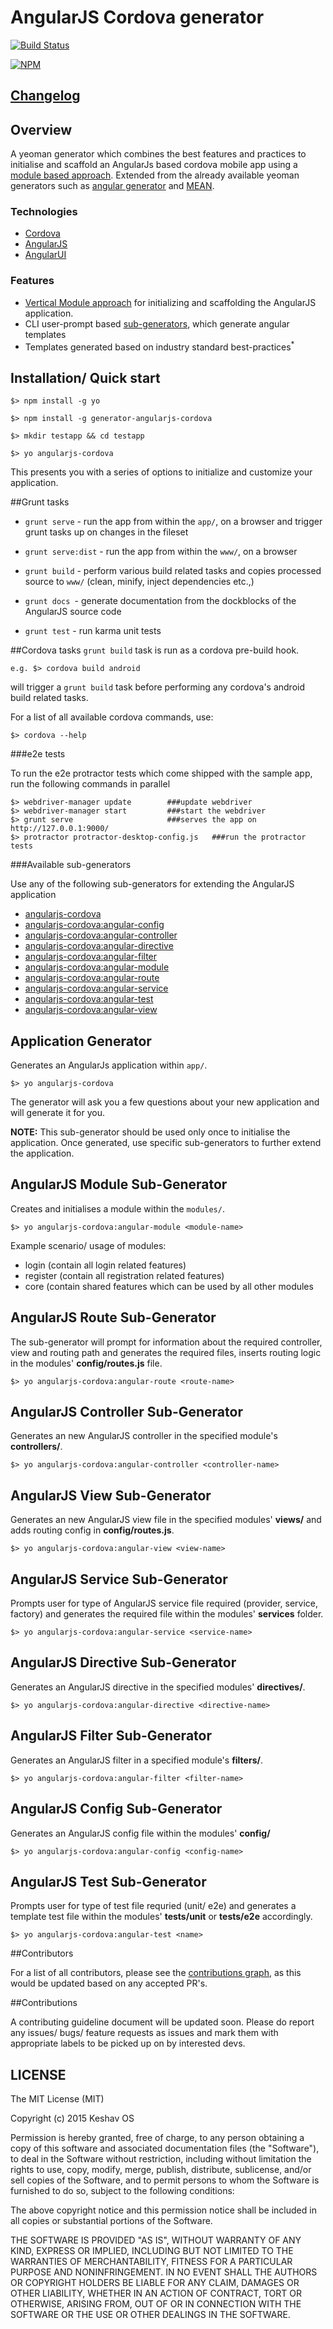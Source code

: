 # AngularJS Cordova generator
[![Build Status](https://travis-ci.org/keshavos/generator-angularjs-cordova.svg)](https://travis-ci.org/keshavos/generator-angularjs-cordova)


[![NPM](https://nodei.co/npm/generator-angularjs-cordova.png?downloads=true)](https://nodei.co/npm/generator-angularjs-cordova/)


## [Changelog](https://github.com/keshavos/generator-angularjs-cordova/blob/master/docs/CHANGELOG.md)

## Overview

A yeoman generator which combines the best features and practices to initialise and scaffold an AngularJs based cordova mobile app using a [module based approach](http://meanjs.org/docs.html#angularjs-modules). Extended from the already available yeoman generators such as [angular generator](https://github.com/yeoman/generator-angular) and [MEAN](https://github.com/meanjs/generator-meanjs).

### Technologies

- [Cordova](http://phonegap.com)
- [AngularJS](http://angularjs.org)
- [AngularUI](http://angular-ui.github.io/)

### Features

* [Vertical Module approach](http://meanjs.org/docs.html#angularjs-modules) for initializing and scaffolding the AngularJS application.
* CLI user-prompt based [sub-generators](#available-sub-generators), which generate angular templates
* Templates generated based on industry standard best-practices<sup>*</sup>


## Installation/ Quick start

```
$> npm install -g yo

$> npm install -g generator-angularjs-cordova

$> mkdir testapp && cd testapp

$> yo angularjs-cordova

```
This presents you with a series of options to initialize and customize your application.

##Grunt tasks

- `grunt serve` - run the app from within the `app/`, on a browser and trigger grunt tasks up on changes in the fileset

- `grunt serve:dist` - run the app from within the `www/`, on a browser

- `grunt build` - perform various build related tasks and copies processed source to `www/` (clean, minify, inject dependencies etc.,)

- `grunt docs `- generate documentation from the dockblocks of the AngularJS source code

- `grunt test` - run karma unit tests

##Cordova tasks
`grunt build` task is run as a cordova pre-build hook.

```
e.g. $> cordova build android
```
will trigger a `grunt build` task before performing any cordova's android build related tasks.

For a list of all available cordova commands, use:

`$> cordova --help`


###e2e tests

To run the e2e protractor tests which come shipped with the sample app, run the following commands in parallel

```
$> webdriver-manager update        ###update webdriver
$> webdriver-manager start         ###start the webdriver
$> grunt serve                     ###serves the app on http://127.0.0.1:9000/
$> protractor protractor-desktop-config.js   ###run the protractor tests
```

###Available sub-generators

Use any of the following sub-generators for extending the AngularJS application

* [angularjs-cordova](#application-generator)
* [angularjs-cordova:angular-config](#angularjs-config-sub-generator)
* [angularjs-cordova:angular-controller](#angularjs-controller-sub-generator)
* [angularjs-cordova:angular-directive](#angularjs-directive-sub-generator)
* [angularjs-cordova:angular-filter](#angularjs-filter-sub-generator)
* [angularjs-cordova:angular-module](#angularjs-module-sub-generator)
* [angularjs-cordova:angular-route](#angularjs-route-sub-generator)
* [angularjs-cordova:angular-service](#angularjs-service-sub-generator)
* [angularjs-cordova:angular-test](#angularjs-test-sub-generator)
* [angularjs-cordova:angular-view](#angularjs-view-sub-generator)


## Application Generator

Generates an AngularJs application within `app/`.

```
$> yo angularjs-cordova
```

The generator will ask you a few questions about your new application and will generate it for you.

**NOTE:** This sub-generator should be used only once to initialise the application. Once generated, use specific sub-generators to further extend the application.

## AngularJS Module Sub-Generator

Creates and initialises a module within the `modules/`.

```
$> yo angularjs-cordova:angular-module <module-name>
```

Example scenario/ usage of modules:
- login (contain all login related features)
- register (contain  all registration related features)
- core (contain shared features which can be used by all other modules

## AngularJS Route Sub-Generator

The sub-generator will prompt for information about the required controller, view and routing path and generates the required files, inserts routing logic in the modules' **config/routes.js** file.

```
$> yo angularjs-cordova:angular-route <route-name>
```

## AngularJS Controller Sub-Generator

Generates an new AngularJS controller in the specified module's **controllers/**.

```
$> yo angularjs-cordova:angular-controller <controller-name>
```

## AngularJS View Sub-Generator

Generates an new AngularJS view file in the specified modules' **views/** and adds routing config in **config/routes.js**.

```
$> yo angularjs-cordova:angular-view <view-name>
```

## AngularJS Service Sub-Generator

Prompts user for type of AngularJS service file required (provider, service, factory) and generates the required file within the modules' **services** folder.

```
$> yo angularjs-cordova:angular-service <service-name>
```

## AngularJS Directive Sub-Generator

Generates an AngularJS directive in the specified modules' **directives/**.
```
$> yo angularjs-cordova:angular-directive <directive-name>
```

## AngularJS Filter Sub-Generator

Generates an AngularJS filter in a specified module's **filters/**.

```
$> yo angularjs-cordova:angular-filter <filter-name>
```

## AngularJS Config Sub-Generator

Generates an AngularJS config file within the modules' **config/**

```
$> yo angularjs-cordova:angular-config <config-name>
```

## AngularJS Test Sub-Generator

Prompts user for type of test file requried (unit/ e2e) and generates a template test file within the modules' **tests/unit** or **tests/e2e** accordingly.

```
$> yo angularjs-cordova:angular-test <name>
```

##Contributors

For a list of all contributors, please see the [contributions graph](https://github.com/keshavos/generator-angularjs-cordova/graphs/contributors), as this would be updated based on any accepted PR's.

##Contributions

A contributing guideline document will be updated soon. Please do report any issues/ bugs/ feature requests as issues and mark them with appropriate labels to be picked up on by interested devs.


## LICENSE

The MIT License (MIT)

Copyright (c) 2015 Keshav OS

Permission is hereby granted, free of charge, to any person obtaining a copy
of this software and associated documentation files (the "Software"), to deal
in the Software without restriction, including without limitation the rights
to use, copy, modify, merge, publish, distribute, sublicense, and/or sell
copies of the Software, and to permit persons to whom the Software is
furnished to do so, subject to the following conditions:

The above copyright notice and this permission notice shall be included in all
copies or substantial portions of the Software.

THE SOFTWARE IS PROVIDED "AS IS", WITHOUT WARRANTY OF ANY KIND, EXPRESS OR
IMPLIED, INCLUDING BUT NOT LIMITED TO THE WARRANTIES OF MERCHANTABILITY,
FITNESS FOR A PARTICULAR PURPOSE AND NONINFRINGEMENT. IN NO EVENT SHALL THE
AUTHORS OR COPYRIGHT HOLDERS BE LIABLE FOR ANY CLAIM, DAMAGES OR OTHER
LIABILITY, WHETHER IN AN ACTION OF CONTRACT, TORT OR OTHERWISE, ARISING FROM,
OUT OF OR IN CONNECTION WITH THE SOFTWARE OR THE USE OR OTHER DEALINGS IN THE
SOFTWARE.


